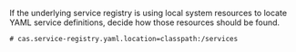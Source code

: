 If the underlying service registry is using local system resources
to locate YAML service definitions, decide how those resources should be found.

```properties
# cas.service-registry.yaml.location=classpath:/services
```
